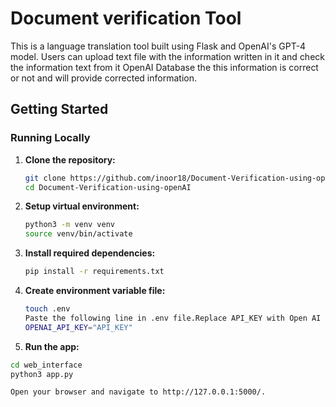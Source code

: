 # Document verification Tool

This is a language translation tool built using Flask and OpenAI's GPT-4 model. Users can upload text file with the information written in it and check the information text from it OpenAI Database the this information is correct or not and will provide corrected information.

## Getting Started

### Running Locally

1. **Clone the repository:**

   ```bash
   git clone https://github.com/inoor18/Document-Verification-using-openAI.git
   cd Document-Verification-using-openAI

   ```

2. **Setup virtual environment:**

   ```bash
   python3 -m venv venv
   source venv/bin/activate

   ```

3. **Install required dependencies:**

   ```bash
   pip install -r requirements.txt

   ```

4. **Create environment variable file:**

   ```bash
   touch .env
   Paste the following line in .env file.Replace API_KEY with Open AI API key
   OPENAI_API_KEY="API_KEY"

   ```

5. **Run the app:**

```bash
cd web_interface
python3 app.py

Open your browser and navigate to http://127.0.0.1:5000/.
```

